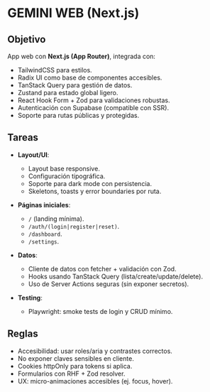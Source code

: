 # GEMINI WEB (Next.js)

## Objetivo
App web con **Next.js (App Router)**, integrada con:
- TailwindCSS para estilos.
- Radix UI como base de componentes accesibles.
- TanStack Query para gestión de datos.
- Zustand para estado global ligero.
- React Hook Form + Zod para validaciones robustas.
- Autenticación con Supabase (compatible con SSR).
- Soporte para rutas públicas y protegidas.

## Tareas
- **Layout/UI**:
  - Layout base responsive.
  - Configuración tipográfica.
  - Soporte para dark mode con persistencia.
  - Skeletons, toasts y error boundaries por ruta.

- **Páginas iniciales**:
  - `/` (landing mínima).
  - `/auth/(login|register|reset)`.
  - `/dashboard`.
  - `/settings`.

- **Datos**:
  - Cliente de datos con fetcher + validación con Zod.
  - Hooks usando TanStack Query (lista/create/update/delete).
  - Uso de Server Actions seguras (sin exponer secretos).

- **Testing**:
  - Playwright: smoke tests de login y CRUD mínimo.

## Reglas
- Accesibilidad: usar roles/aria y contrastes correctos.
- No exponer claves sensibles en cliente.
- Cookies httpOnly para tokens si aplica.
- Formularios con RHF + Zod resolver.
- UX: micro-animaciones accesibles (ej. focus, hover).
